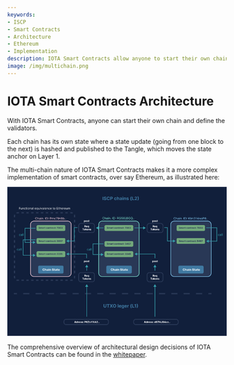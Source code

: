 ```yaml
---
keywords:
- ISCP
- Smart Contracts
- Architecture
- Ethereum
- Implementation
description: IOTA Smart Contracts allow anyone to start their own chain and validators. Link to full technical description of the IOTA Smart Contarcts architecture and whitepaper  
image: /img/multichain.png
---
```

# IOTA Smart Contracts Architecture

With IOTA Smart Contracts, anyone can start their own chain and define the validators.

Each chain has its own state where a state update (going from one block to the next) is hashed and published to the Tangle, which moves the state anchor on Layer 1.

The multi-chain nature of IOTA Smart Contracts makes it a more complex implementation of smart contracts, over say Ethereum, as illustrated here:

![ISCP multichain architecture](../../../static/img/multichain.png)

The comprehensive overview of architectural design decisions of IOTA Smart Contracts can be found in the 
[whitepaper](https://files.iota.org/papers/ISC_WP_Nov_10_2021.pdf).

